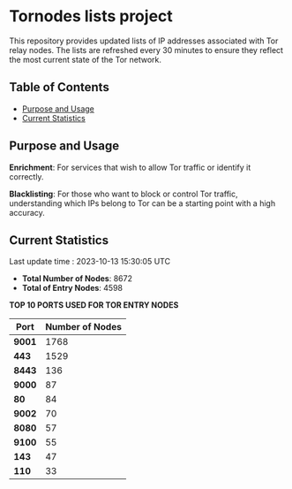 # Tornodes lists project

This repository provides updated lists of IP addresses associated with Tor relay nodes. The lists are refreshed every 30 minutes to ensure they reflect the most current state of the Tor network.

## Table of Contents

- [Purpose and Usage](#purpose-and-usage)
- [Current Statistics](#current-statistics)


## Purpose and Usage

**Enrichment**: For services that wish to allow Tor traffic or identify it correctly.

**Blacklisting**: For those who want to block or control Tor traffic, understanding which IPs belong to Tor can be a starting point with a high accuracy.

## Current Statistics

Last update time : 2023-10-13 15:30:05 UTC

- **Total Number of Nodes**: 8672
- **Total of Entry Nodes**: 4598

**TOP 10 PORTS USED FOR TOR ENTRY NODES**

| **Port** | **Number of Nodes** |
|------|-----------------|
| **9001**   | 1768  |
| **443**   | 1529  |
| **8443**   | 136  |
| **9000**   | 87  |
| **80**   | 84  |
| **9002**   | 70  |
| **8080**   | 57  |
| **9100**   | 55  |
| **143**   | 47  |
| **110**   | 33  |

